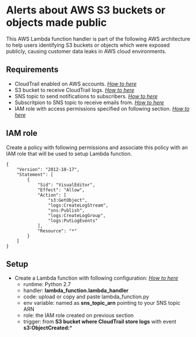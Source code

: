 # Alerts about AWS S3 buckets or objects made public

This AWS Lambda function handler is part of the following AWS architecture to help users identifying S3 buckets or objects which were exposed publicly, causing customer data leaks in AWS cloud environments.

## Requirements

- CloudTrail enabled on AWS accounts. *[How to here](https://docs.aws.amazon.com/awscloudtrail/latest/userguide/cloudtrail-create-a-trail-using-the-console-first-time.html)*
- S3 bucket to receive CloudTrail logs. *[How to here](https://docs.aws.amazon.com/awscloudtrail/latest/userguide/create-s3-bucket-policy-for-cloudtrail.html)*
- SNS topic to send notifications to subscribers. *[How to here](https://docs.aws.amazon.com/sns/latest/dg/CreateTopic.html)*
- Subscritpion to SNS topic to receive emails from. *[How to here](https://docs.aws.amazon.com/sns/latest/dg/SubscribeTopic.html)*
- IAM role with access permissions specified on following section. *[How to here](https://docs.aws.amazon.com/IAM/latest/UserGuide/access_policies_create.html)*

## IAM role

Create a policy with following permissions and associate this policy with an IAM role that will be used to setup Lambda function.

```
{
    "Version": "2012-10-17",
    "Statement": [
        {
            "Sid": "VisualEditor",
            "Effect": "Allow",
            "Action": [
                "s3:GetObject",
                "logs:CreateLogStream",
                "sns:Publish",
                "logs:CreateLogGroup",
                "logs:PutLogEvents"
            ],
            "Resource": "*"
        }
    ]
}
```

## Setup

- Create a Lambda function with following configuration: *[How to here](https://docs.aws.amazon.com/lambda/latest/dg/get-started-create-function.html)*
  - runtime: Python 2.7 
  - handler: **lambda_function.lambda_handler**
  - code: upload or copy and paste lambda_function.py
  - env variable: named as **sns_topic_arn** pointing to your SNS topic ARN
  - role: the IAM role created on previous section
  - trigger: from **S3 bucket where CloudTrail store logs** with event **s3:ObjectCreated:***

